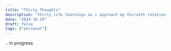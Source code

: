 ```yaml
---
title: "Thirty Thoughts"
description: "thirty life learnings as i approach my thirieth rotation around the sun "
date: "2024-10-29"
draft: false
tags: ["personal"]
---
```


.. in progress